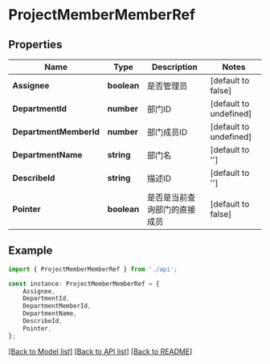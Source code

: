 # ProjectMemberMemberRef



## Properties

Name | Type | Description | Notes
------------ | ------------- | ------------- | -------------
**Assignee** | **boolean** | 是否管理员 | [default to false]
**DepartmentId** | **number** | 部门ID | [default to undefined]
**DepartmentMemberId** | **number** | 部门成员ID | [default to undefined]
**DepartmentName** | **string** | 部门名 | [default to '']
**DescribeId** | **string** | 描述ID | [default to '']
**Pointer** | **boolean** | 是否是当前查询部门的直接成员 | [default to false]

## Example

```typescript
import { ProjectMemberMemberRef } from './api';

const instance: ProjectMemberMemberRef = {
    Assignee,
    DepartmentId,
    DepartmentMemberId,
    DepartmentName,
    DescribeId,
    Pointer,
};
```

[[Back to Model list]](../README.md#documentation-for-models) [[Back to API list]](../README.md#documentation-for-api-endpoints) [[Back to README]](../README.md)
